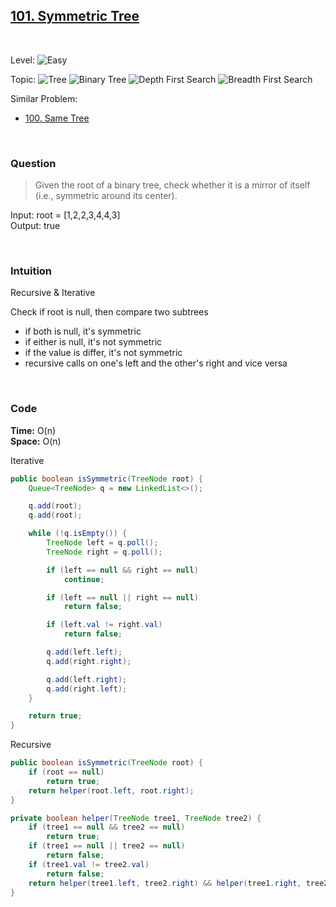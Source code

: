 ## [101. Symmetric Tree](https://leetcode.com/problems/symmetric-tree/)

<br>

Level:
![Easy](https://img.shields.io/badge/-Easy-00b300)

Topic:
![Tree](https://img.shields.io/badge/-Tree-70db70)
![Binary Tree](https://img.shields.io/badge/-Binary_Tree-5cd65c)
![Depth First Search](https://img.shields.io/badge/-Depth_First_Search-47d147)
![Breadth First Search](https://img.shields.io/badge/-Breadth_First_Search-33cc33)

Similar Problem:

- [100. Same Tree](0100.md)

<br>

### Question

> Given the root of a binary tree, check whether it is a mirror of itself (i.e., symmetric around its center).

Input: root = [1,2,2,3,4,4,3]  
Output: true

<br>

### Intuition

Recursive & Iterative

Check if root is null, then compare two subtrees

- if both is null, it's symmetric
- if either is null, it's not symmetric
- if the value is differ, it's not symmetric
- recursive calls on one's left and the other's right and vice versa

<br>

### Code

**Time:** O(n)  
**Space:** O(n)

Iterative

```java
public boolean isSymmetric(TreeNode root) {
    Queue<TreeNode> q = new LinkedList<>();

    q.add(root);
    q.add(root);

    while (!q.isEmpty()) {
        TreeNode left = q.poll();
        TreeNode right = q.poll();

        if (left == null && right == null)
            continue;

        if (left == null || right == null)
            return false;

        if (left.val != right.val)
            return false;

        q.add(left.left);
        q.add(right.right);

        q.add(left.right);
        q.add(right.left);
    }

    return true;
}
```

Recursive

```java
public boolean isSymmetric(TreeNode root) {
    if (root == null)
        return true;
    return helper(root.left, root.right);
}

private boolean helper(TreeNode tree1, TreeNode tree2) {
    if (tree1 == null && tree2 == null)
        return true;
    if (tree1 == null || tree2 == null)
        return false;
    if (tree1.val != tree2.val)
        return false;
    return helper(tree1.left, tree2.right) && helper(tree1.right, tree2.left);
}
```
